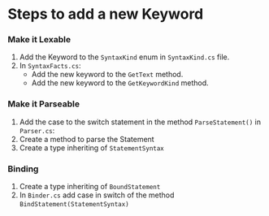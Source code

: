 # Steps to add a new Keyword
### Make it Lexable
1. Add the Keyword to the `SyntaxKind` enum in `SyntaxKind.cs` file.
2. In `SyntaxFacts.cs`:
    - Add the new keyword to the `GetText` method.
    - Add the new keyword to the `GetKeywordKind` method.

### Make it Parseable
1. Add the case to the switch statement in the method `ParseStatement()` in `Parser.cs`:
2. Create a method to parse the Statement
3. Create a type inheriting of `StatementSyntax`

### Binding
1. Create a type inheriting of `BoundStatement`
2. In `Binder.cs` add case in switch of the method `BindStatement(StatementSyntax)`
    
